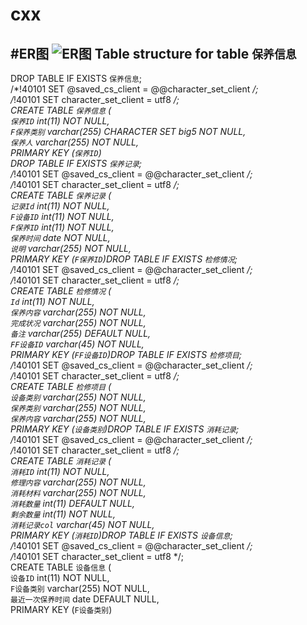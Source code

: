 # cxx
#ER图
![ER图](cxx/111.PNG)
Table structure for table `保养信息`
--

DROP TABLE IF EXISTS `保养信息`;  
/*!40101 SET @saved_cs_client     = @@character_set_client */;  
/*!40101 SET character_set_client = utf8 */;  
CREATE TABLE `保养信息` (  
  `保养ID` int(11) NOT NULL,  
  `F保养类别` varchar(255) CHARACTER SET big5 NOT NULL,  
  `保养人` varchar(255) NOT NULL,  
  PRIMARY KEY (`保养ID`)  
DROP TABLE IF EXISTS `保养记录`;  
/*!40101 SET @saved_cs_client     = @@character_set_client */;  
/*!40101 SET character_set_client = utf8 */;  
CREATE TABLE `保养记录` (  
  `记录Id` int(11) NOT NULL,  
  `F设备ID` int(11) NOT NULL,  
  `F保养ID` int(11) NOT NULL,  
  `保养时间` date NOT NULL,  
  `说明` varchar(255) NOT NULL,  
  PRIMARY KEY (`F保养ID`)DROP TABLE IF EXISTS `检修情况`;  
/*!40101 SET @saved_cs_client     = @@character_set_client */;  
/*!40101 SET character_set_client = utf8 */;  
CREATE TABLE `检修情况` (  
  `Id` int(11) NOT NULL,  
  `保养内容` varchar(255) NOT NULL,  
  `完成状况` varchar(255) NOT NULL,  
  `备注` varchar(255) DEFAULT NULL,  
  `FF设备ID` varchar(45) NOT NULL,  
  PRIMARY KEY (`FF设备ID`)DROP TABLE IF EXISTS `检修项目`;  
/*!40101 SET @saved_cs_client     = @@character_set_client */;  
/*!40101 SET character_set_client = utf8 */;  
CREATE TABLE `检修项目` (  
  `设备类别` varchar(255) NOT NULL,  
  `保养类别` varchar(255) NOT NULL,  
  `保养内容` varchar(255) NOT NULL,  
  PRIMARY KEY (`设备类别`)DROP TABLE IF EXISTS `消耗记录`;  
/*!40101 SET @saved_cs_client     = @@character_set_client */;  
/*!40101 SET character_set_client = utf8 */;  
CREATE TABLE `消耗记录` (  
  `消耗ID` int(11) NOT NULL,  
  `修理内容` varchar(255) NOT NULL,  
  `消耗材料` varchar(255) NOT NULL,  
  `消耗数量` int(11) DEFAULT NULL,  
  `剩余数量` int(11) NOT NULL,  
  `消耗记录col` varchar(45) NOT NULL,  
  PRIMARY KEY (`消耗ID`)DROP TABLE IF EXISTS `设备信息`;  
/*!40101 SET @saved_cs_client     = @@character_set_client */;  
/*!40101 SET character_set_client = utf8 */;  
CREATE TABLE `设备信息` (  
  `设备ID` int(11) NOT NULL,  
  `F设备类别` varchar(255) NOT NULL,  
  `最近一次保养时间` date DEFAULT NULL,  
  PRIMARY KEY (`F设备类别`)  
